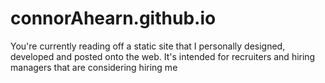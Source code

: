 # connorAhearn.github.io

You're currently reading off a static site that I personally designed, developed and posted onto the web. It's intended for recruiters and hiring managers that are considering hiring me